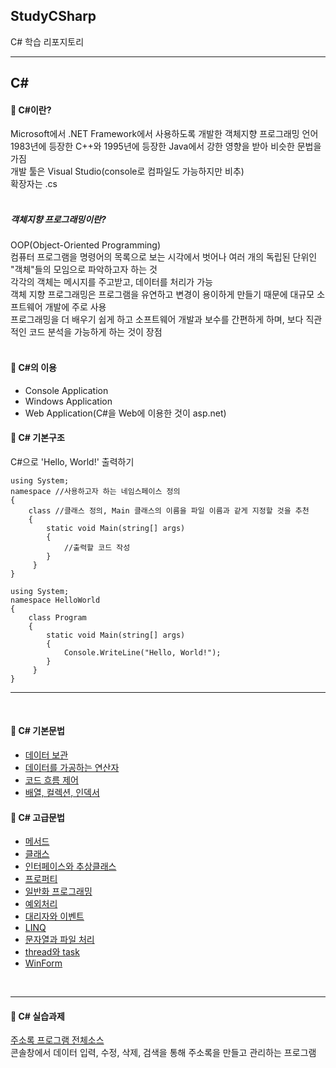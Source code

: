 ## StudyCSharp
C# 학습 리포지토리

--------------------------
## C#
#### 📏 C#이란? <br/>
Microsoft에서 .NET Framework에서 사용하도록 개발한 객체지향 프로그래밍 언어<br/>
1983년에 등장한 C++와 1995년에 등장한 Java에서 강한 영향을 받아 비슷한 문법을 가짐<br/>
개발 툴은 Visual Studio(console로 컴파일도 가능하지만 비추)<br/>
확장자는 .cs <br/>
<br/>

##### *객체지향 프로그래밍이란?* <br/>
OOP(Object-Oriented Programming)<br/>
컴퓨터 프로그램을 명령어의 목록으로 보는 시각에서 벗어나 여러 개의 독립된 단위인 "객체"들의 모임으로 파악하고자 하는 것<br/>
각각의 객체는 메시지를 주고받고, 데이터를 처리가 가능<br/>
객체 지향 프로그래밍은 프로그램을 유연하고 변경이 용이하게 만들기 때문에 대규모 소프트웨어 개발에 주로 사용 <br/>
프로그래밍을 더 배우기 쉽게 하고 소프트웨어 개발과 보수를 간편하게 하며, 보다 직관적인 코드 분석을 가능하게 하는 것이 장점 <br/>
<br/>

#### 📏 C#의 이용 <br/>
- Console Application
- Windows Application
- Web Application(C#을 Web에 이용한 것이 asp.net)

#### 📏 C# 기본구조 <br/>
C#으로 'Hello, World!' 출력하기
```
using System;
namespace //사용하고자 하는 네임스페이스 정의
{
    class //클래스 정의, Main 클래스의 이름을 파일 이름과 같게 지정할 것을 추천
    {
        static void Main(string[] args)
        {
            //출력할 코드 작성
        }
     }
}
```
```
using System;
namespace HelloWorld
{
    class Program
    {
        static void Main(string[] args)
        {
            Console.WriteLine("Hello, World!");
        }
     }
}
```

-------------------------------
<br/>

#### 📏 C# 기본문법<br/>
- [데이터 보관](https://github.com/taekyom/StudyCSharp21/tree/main/chapter03/Chapter03App)
- [데이터를 가공하는 연산자](https://github.com/taekyom/StudyCSharp21/tree/main/chapter04/Chap04App)
- [코드 흐름 제어](https://github.com/taekyom/StudyCSharp21/tree/main/chapter05/Chap05App)
- [배열, 컬렉션, 인덱서](https://github.com/taekyom/StudyCSharp21/tree/main/chapter10/Chapter10)
 
#### 📏 C# 고급문법<br/>
- [메서드](https://github.com/taekyom/StudyCSharp21/tree/main/chapter06/Chap06App)
- [클래스](https://github.com/taekyom/StudyCSharp21/tree/main/chapter07/Chap07App)
- [인터페이스와 추상클래스](https://github.com/taekyom/StudyCSharp21/tree/main/chapter07/Chap07App)
- [프로퍼티](https://github.com/taekyom/StudyCSharp21/tree/main/chapter09/Chapter09App)
- [일반화 프로그래밍](https://github.com/taekyom/StudyCSharp21/tree/main/chapter11/Chap11App)
- [예외처리](https://github.com/taekyom/StudyCSharp21/tree/main/chapter12/Chap12App)
- [대리자와 이벤트](https://github.com/taekyom/StudyCSharp21/tree/main/chapter13/Chap13App)
- [LINQ](https://github.com/taekyom/StudyCSharp21/tree/main/chapter15/Chap15App)
- [문자열과 파일 처리](https://github.com/taekyom/StudyCSharp21/tree/main/chapter18/Chap18App)
- [thread와 task](https://github.com/taekyom/StudyCSharp21/tree/main/chapter19/Chap19App)
- [WinForm](https://github.com/taekyom/StudyCSharp21/tree/main/chapter20/Chap20APP)
<br/>

-------------------------------

#### 📏 C# 실습과제<br/>
[주소록 프로그램 전체소스](https://github.com/taekyom/StudyCSharp21/tree/main/chapter99/AddressBookApp)<br/>
콘솔창에서 데이터 입력, 수정, 삭제, 검색을 통해 주소록을 만들고 관리하는 프로그램<br/>



